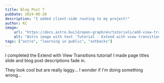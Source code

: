 ```yaml
---
title: Blog Post 7
pubDate: 2024-06-28
description: "I added client-side routing to my project!"
author: KC
image:
    url: "https://docs.astro.build/open-graph/en/tutorials/add-view-transitions.webp"
    alt: "Astro image with text `Tutorial - Extend with view transitions`"
tags: ["astro", "learning in public", "setbacks"]
---
```

I completed the Extend with View Transitions tutorial! I made page titles slide and blog post descriptions fade in.

They look cool but are really laggy... I wonder if I'm doing something wrong...